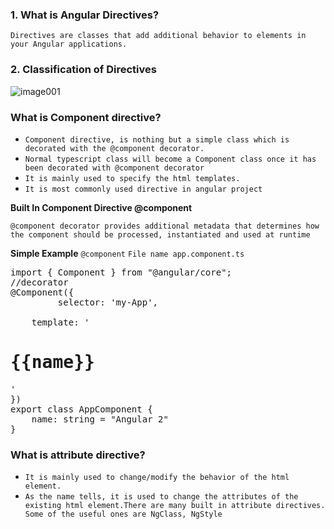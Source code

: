 ### 1. What is Angular Directives?

`Directives are classes that add additional behavior to elements in your Angular applications.`

### 2. Classification of Directives
![image001](https://user-images.githubusercontent.com/53125546/183284487-ec189e0a-3b11-4c3f-ab02-c625bd0e1c65.jpg)

### What is Component directive? 

- `Component directive, is nothing but a simple class which is decorated with the @component decorator.`
- `Normal typescript class will become a Component class once it has been decorated with @component decorator`
- `It is mainly used to specify the html templates.`
- `It is most commonly used directive in angular project`

**Built In Component Directive @component**

`@component decorator provides additional metadata that determines how the component should be processed, instantiated and used at runtime`

**Simple Example**
`@component`
`File name app.component.ts`
<pre>
import { Component } from "@angular/core";  
//decorator  
@Component({  
         selector: 'my-App',  
  
    template: '<h1>{{name}}</h1>'  
})    
export class AppComponent {  
    name: string = "Angular 2"  
}  
</pre>

### What is attribute directive?

- `It is mainly used to change/modify the behavior of the html element.`
- `As the name tells, it is used to change the attributes of the existing html element.There are many built in attribute directives. Some of the useful ones are NgClass, NgStyle`
